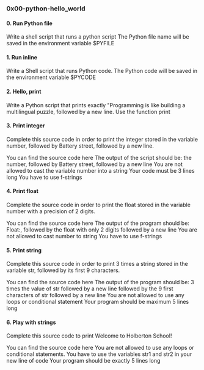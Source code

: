 ### 0x00-python-hello_world

#### 0. Run Python file
Write a shell script that runs a python script
The Python file name will be saved in the environment variable $PYFILE

#### 1. Run inline
Write a Shell script that runs Python code.
The Python code will be saved in the environment variable $PYCODE

#### 2. Hello, print
Write a Python script that prints exactly "Programming is like building a multilingual puzzle, followed by a new line.
Use the function print

#### 3. Print integer
Complete this source code in order to print the integer stored in the variable number, followed by Battery street, followed by a new line.

You can find the source code here
The output of the script should be:
the number, followed by Battery street,
followed by a new line
You are not allowed to cast the variable number into a string
Your code must be 3 lines long
You have to use f-strings

#### 4. Print float
Complete the source code in order to print the float stored in the variable number with a precision of 2 digits.


You can find the source code here
The output of the program should be:
Float:, followed by the float with only 2 digits
followed by a new line
You are not allowed to cast number to string
You have to use f-strings

#### 5. Print string
Complete this source code in order to print 3 times a string stored in the variable str, followed by its first 9 characters.

You can find the source code here
The output of the program should be:
3 times the value of str
followed by a new line
followed by the 9 first characters of str
followed by a new line
You are not allowed to use any loops or conditional statement
Your program should be maximum 5 lines long

#### 6. Play with strings
Complete this source code to print Welcome to Holberton School!

You can find the source code here
You are not allowed to use any loops or conditional statements.
You have to use the variables str1 and str2 in your new line of code
Your program should be exactly 5 lines long